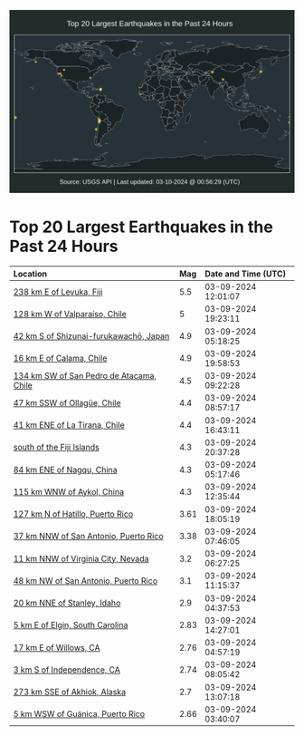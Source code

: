 ![Map](./map.png)

# Top 20 Largest Earthquakes in the Past 24 Hours

| Location | Mag | Date and Time (UTC) |
|:---|:---|:---|
| [238 km E of Levuka, Fiji](https://earthquake.usgs.gov/earthquakes/eventpage/us7000m4e2) | 5.5 | 03-09-2024 12:01:07 |
| [128 km W of Valparaíso, Chile](https://earthquake.usgs.gov/earthquakes/eventpage/us7000m4ft) | 5 | 03-09-2024 19:23:11 |
| [42 km S of Shizunai-furukawachō, Japan](https://earthquake.usgs.gov/earthquakes/eventpage/us7000m4cj) | 4.9 | 03-09-2024 05:18:25 |
| [16 km E of Calama, Chile](https://earthquake.usgs.gov/earthquakes/eventpage/us7000m4fz) | 4.9 | 03-09-2024 19:58:53 |
| [134 km SW of San Pedro de Atacama, Chile](https://earthquake.usgs.gov/earthquakes/eventpage/us7000m4de) | 4.5 | 03-09-2024 09:22:28 |
| [47 km SSW of Ollagüe, Chile](https://earthquake.usgs.gov/earthquakes/eventpage/us7000m4db) | 4.4 | 03-09-2024 08:57:17 |
| [41 km ENE of La Tirana, Chile](https://earthquake.usgs.gov/earthquakes/eventpage/us7000m4fd) | 4.4 | 03-09-2024 16:43:11 |
| [south of the Fiji Islands](https://earthquake.usgs.gov/earthquakes/eventpage/us7000m4g5) | 4.3 | 03-09-2024 20:37:28 |
| [84 km ENE of Nagqu, China](https://earthquake.usgs.gov/earthquakes/eventpage/us7000m4ck) | 4.3 | 03-09-2024 05:17:46 |
| [115 km WNW of Aykol, China](https://earthquake.usgs.gov/earthquakes/eventpage/us7000m4e5) | 4.3 | 03-09-2024 12:35:44 |
| [127 km N of Hatillo, Puerto Rico](https://earthquake.usgs.gov/earthquakes/eventpage/pr2024069000) | 3.61 | 03-09-2024 18:05:19 |
| [37 km NNW of San Antonio, Puerto Rico](https://earthquake.usgs.gov/earthquakes/eventpage/pr71442518) | 3.38 | 03-09-2024 07:46:05 |
| [11 km NNW of Virginia City, Nevada](https://earthquake.usgs.gov/earthquakes/eventpage/nn00874424) | 3.2 | 03-09-2024 06:27:25 |
| [48 km NW of San Antonio, Puerto Rico](https://earthquake.usgs.gov/earthquakes/eventpage/pr71442538) | 3.1 | 03-09-2024 11:15:37 |
| [20 km NNE of Stanley, Idaho](https://earthquake.usgs.gov/earthquakes/eventpage/us7000m4c9) | 2.9 | 03-09-2024 04:37:53 |
| [5 km E of Elgin, South Carolina](https://earthquake.usgs.gov/earthquakes/eventpage/se60572666) | 2.83 | 03-09-2024 14:27:01 |
| [17 km E of Willows, CA](https://earthquake.usgs.gov/earthquakes/eventpage/nc74014231) | 2.76 | 03-09-2024 04:57:19 |
| [3 km S of Independence, CA](https://earthquake.usgs.gov/earthquakes/eventpage/ci40684256) | 2.74 | 03-09-2024 08:05:42 |
| [273 km SSE of Akhiok, Alaska](https://earthquake.usgs.gov/earthquakes/eventpage/us7000m4ed) | 2.7 | 03-09-2024 13:07:18 |
| [5 km WSW of Guánica, Puerto Rico](https://earthquake.usgs.gov/earthquakes/eventpage/pr71442483) | 2.66 | 03-09-2024 03:40:07 |
